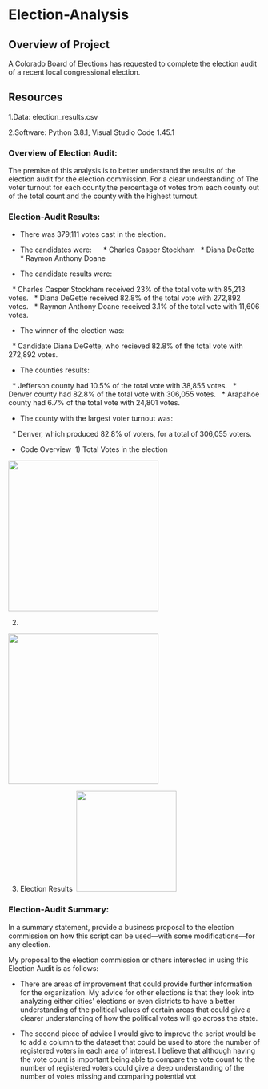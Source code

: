 # Election-Analysis

## Overview of Project
A Colorado Board of Elections has requested to complete the election audit of a recent local congressional election.

## Resources
1.Data: election_results.csv

2.Software: Python 3.8.1, Visual Studio Code 1.45.1

### Overview of Election Audit:
The premise of this analysis is to better understand the results of the election audit for the election commission. For a clear understanding of The voter turnout for each county,the percentage of votes from each county out of the total count and the county with the highest turnout.

### Election-Audit Results: 

* There was 379,111 votes cast in the election.

* The candidates were:
  
  * Charles Casper Stockham
  * Diana DeGette
  * Raymon Anthony Doane

* The candidate results were:

  * Charles Casper Stockham received 23% of the total vote with 85,213 votes.
  * Diana DeGette received 82.8% of the total vote with 272,892 votes.
  * Raymon Anthony Doane received 3.1% of the total vote with 11,606 votes.

* The winner of the election was:

  * Candidate Diana DeGette, who recieved 82.8% of the total vote with 272,892 votes.

* The counties results:

  * Jefferson county had 10.5% of the total vote with 38,855 votes.
  * Denver county had 82.8% of the total vote with 306,055 votes.
  * Arapahoe county had 6.7% of the total vote with 24,801 votes.

* The county with the largest voter turnout was:

  * Denver, which produced 82.8% of voters, for a total of 306,055 voters.
  
* Code Overview
 1) Total Votes in the election
<img src="https://user-images.githubusercontent.com/31675832/136710504-3dda7df7-4cf2-41fc-8c47-d9b201587269.png" width="300"/>

2)
<img src="https://user-images.githubusercontent.com/31675832/136714077-2c990815-cfac-4d74-9fe4-43e7c4edea09.png" width="300"/>

3) Election Results
 <img src="https://user-images.githubusercontent.com/31675832/136708818-9465b699-d5c2-436d-8a4b-809a6c544327.png" width="200"/>


### Election-Audit Summary: 
In a summary statement, provide a business proposal to the election commission on how this script can be used—with some modifications—for any election.

My proposal to the election commission or others interested in using this Election Audit is as follows:
* There are areas of improvement that could provide further information for the organization. My advice for other elections is that they look into analyzing either cities' elections or even districts to have a better understanding of the political values of certain areas that could give a clearer understanding of how the political votes will go across the state.

* The second piece of advice I would give to improve the script would be to add a column to the dataset that could be used to store the number of registered voters in each area of interest. I believe that although having the vote count is important being able to compare the vote count to the number of registered voters could give a deep understanding of the number of votes missing and comparing potential vot
